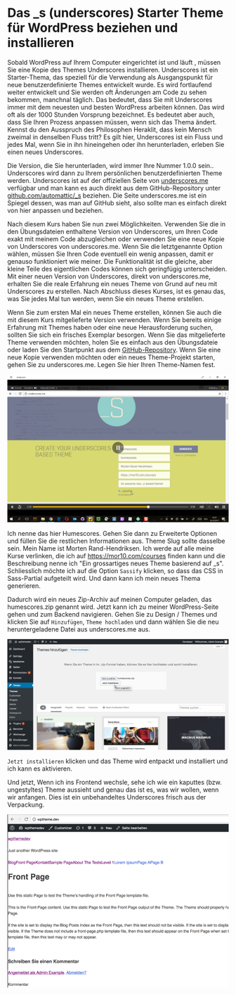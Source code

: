 # Das _s (underscores) Starter Theme für WordPress beziehen und installieren

Sobald WordPress auf Ihrem Computer eingerichtet ist und läuft , müssen Sie eine Kopie des Themes Underscores installieren. Underscores ist ein Starter-Thema, das speziell für die Verwendung als Ausgangspunkt für neue benutzerdefinierte Themes entwickelt wurde. Es wird fortlaufend weiter entwickelt und Sie werden oft Änderungen am Code zu sehen bekommen, manchnal täglich. Das bedeutet, dass Sie mit Underscores immer mit dem neuesten und besten WordPress arbeiten können. Das wird oft als der 1000 Stunden Vorsprung bezeichnet. Es bedeutet aber auch, dass Sie Ihren Prozess anpassen müssen, wenn sich das Thema ändert. Kennst du den Ausspruch des Philosophen Heraklit, dass kein Mensch zweimal in denselben Fluss tritt? Es gilt hier, Underscores ist ein Fluss und jedes Mal, wenn Sie in ihn hineingehen oder ihn herunterladen, erleben Sie einen neues Underscores.

Die Version, die Sie herunterladen, wird immer Ihre Nummer 1.0.0 sein.. Underscores wird dann zu Ihrem persönlichen benutzerdefinierten Theme werden. Underscores ist auf der offiziellen Seite von [underscores.me](http://underscores.me/) verfügbar und man kann es auch direkt aus dem GitHub-Repository unter [github.com/automattic/_s](https://github.com/automattic/_s) beziehen. Die Seite underscores.me ist ein Spiegel dessen, was man auf GitHub sieht, also sollte man es einfach direkt von hier anpassen und beziehen.

Nach diesem Kurs haben Sie nun zwei Möglichkeiten. Verwenden Sie die in den Übungsdateien enthaltene Version von Underscores, um Ihren Code exakt mit meinem Code abzugleichen oder verwenden Sie eine neue Kopie von Underscores von underscores.me. Wenn Sie die letztgenannte Option wählen, müssen Sie Ihren Code eventuell ein wenig anpassen, damit er genauso funktioniert wie meiner. Die Funktionalität ist die gleiche, aber kleine Teile des eigentlichen Codes können sich geringfügig unterscheiden. Mit einer neuen Version von Underscores, direkt von underscores.me, erhalten Sie die reale Erfahrung ein neues Theme von Grund auf neu mit Underscores zu erstellen. Nach Abschluss dieses Kurses, ist es genau das, was Sie jedes Mal tun werden, wenn Sie ein neues Theme erstellen.

Wenn Sie zum ersten Mal ein neues Theme erstellen, können Sie auch die mit diesem Kurs mitgelieferte Version verwenden. Wenn Sie bereits einige Erfahrung mit Themes haben oder eine neue Herausforderung suchen, sollten Sie sich ein frisches Exemplar besorgen. Wenn Sie das mitgelieferte Theme verwenden möchten, holen Sie es einfach aus den Übungsdateie oder laden Sie den Startpunkt aus dem [GitHub-Repository](https://github.com/mor10/humescores). Wenn Sie eine neue Kopie verwenden möchten oder ein neues Theme-Projekt starten, gehen Sie zu underscores.me. Legen Sie hier Ihren Theme-Namen fest.

![fromscratch-0091](assets/fromscratch-0091.png)

Ich nenne das hier Humescores. Gehen Sie dann zu Erweiterte Optionen und füllen Sie die restlichen Informationen aus. Theme Slug sollte dasselbe sein. Mein Name ist Morten Rand-Hendriksen. Ich werde auf alle meine Kurse verlinken, die ich auf https://mor10.com/courses finden kann und die Beschreibung nenne ich "Ein grossartiges neues Theme basierend auf _s". Schliesslich möchte ich auf die Option `Sassify` klicken, so dass das CSS in Sass-Partial aufgeteilt wird. Und dann kann ich mein neues Thema generieren.

Dadurch wird ein neues Zip-Archiv auf meinen Computer geladen, das humescores.zip genannt wird. Jetzt kann ich zu meiner WordPress-Seite gehen und zum Backend navigieren. Gehen Sie zu Design / Themes und klicken Sie auf `Hinzufügen`, `Theme hochladen` und dann wählen Sie die neu heruntergeladene Datei aus underscores.me aus.

![Das generierte _s installieren](assets/theme-installieren.png)

`Jetzt installieren` klicken und das Theme wird entpackt und installiert und ich kann es aktivieren.

Und jetzt, Wenn ich ins Frontend wechsle, sehe ich wie ein kaputtes (bzw. ungestyltes) Theme aussieht und genau das ist es, was wir wollen, wenn wir anfangen. Dies ist ein unbehandeltes Underscores frisch aus der Verpackung.

![broken-theme](assets/broken-theme.png)